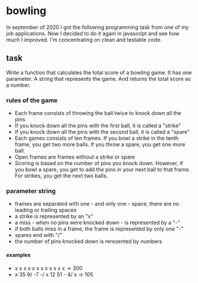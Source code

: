# bowling

In september of 2020 I got the following programming task from one of my job applications. Now I decided to do it again in javascript and see how much I improved. I'm concentrating on clean and testable code.

## task

Write a function that calculates the total score of a bowling game. It has one parameter. A string that represents the game. And returns the total score as a number.

### rules of the game

- Each frame consists of throwing the ball twice to knock down all the pins
- If you knock down all the pins with the first ball, it is called a "strike"
- If you knock down all the pins with the second ball, it is called a "spare"
- Each games consists of ten frames. If you bowl a strike in the tenth frame, you get two more balls. If you throw a spare, you get one more ball.
- Open frames are frames without a strike or spare
- Scoring is based on the number of pins you knock down. However, if you bowl a spare, you get to add the pins in your next ball to that frame. For strikes, you get the next two balls.

### parameter string

- frames are separated with one - and only one - space, there are no leading or trailing spaces
- a strike is represented by an "x"
- a miss - when no pins were knocked down - is represented by a "-"
- if both balls miss in a frame, the frame is represented by only one "-"
- spares end with "/"
- the number of pins knocked down is reresented by numbers

#### examples

- x x x x x x x x x x x x -> 300
- x 35 9/ -7 -/ x 12 51 - 4/ x -> 105
